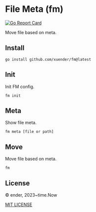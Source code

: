 # File Meta (fm)

[![Go Report Card](https://goreportcard.com/badge/github.com/xuender/fm)](https://goreportcard.com/report/github.com/xuender/fm)

Move file based on meta.

## Install

```shell
go install github.com/xuender/fm@latest
```

## Init

Init FM config.

```shell
fm init
```

## Meta

Show file meta.

```shell
fm meta [file or path]
```

## Move

Move file based on meta.

```shell
fm
```

## License

© ender, 2023~time.Now

[MIT LICENSE](https://github.com/xuender/fm/blob/master/LICENSE)
